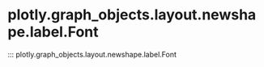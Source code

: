 # plotly.graph_objects.layout.newshape.label.Font

::: plotly.graph_objects.layout.newshape.label.Font
